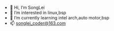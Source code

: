 - 👋 Hi, I’m SongLei
- 👀 I’m interested in linux,bsp
- 🌱 I’m currently learning intel arch,auto motor,bsp
- 📫 songlei_coder@163.com

<!---
SongLei75/SongLei75 is a ✨ special ✨ repository because its `README.md` (this file) appears on your GitHub profile.
You can click the Preview link to take a look at your changes.
--->
